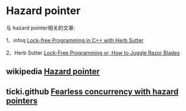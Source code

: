 # Hazard pointer

与 hazard pointer相关的文章:

1、infoq [Lock-free Programming in C++ with Herb Sutter](https://www.infoq.com/news/2014/10/cpp-lock-free-programming/)

2、Herb Sutter [Lock-Free Programming or, How to Juggle Razor Blades](http://www.alfasoft.com/files/herb/40-LockFree.pdf) 

## wikipedia [Hazard pointer](https://en.wikipedia.org/wiki/Hazard_pointer)

## ticki.github [Fearless concurrency with hazard pointers](http://ticki.github.io/blog/fearless-concurrency-with-hazard-pointers/)